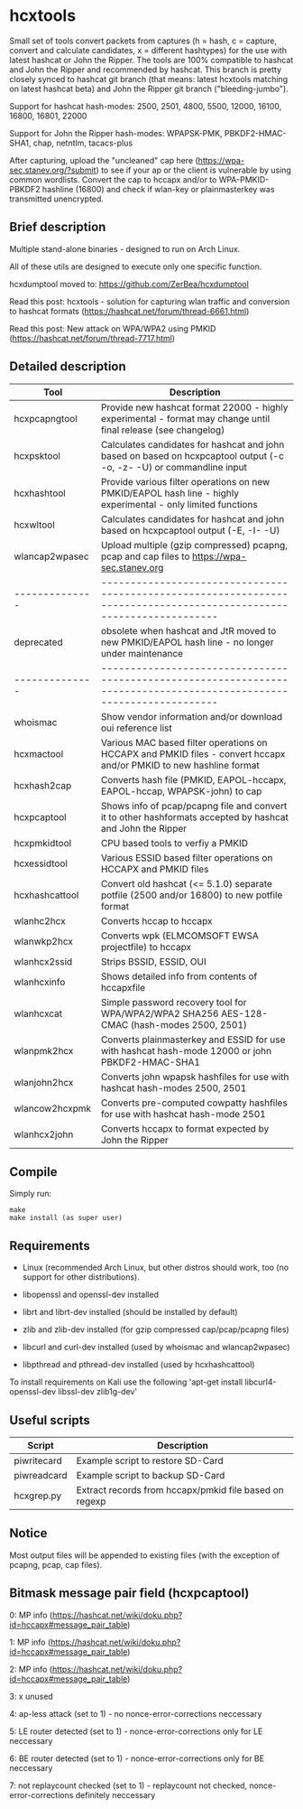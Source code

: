hcxtools
==============

Small set of tools convert packets from captures (h = hash, c = capture, convert and
calculate candidates, x = different hashtypes) for the use with latest hashcat
or John the Ripper. The tools are 100% compatible to hashcat and John the Ripper
and recommended by hashcat. This branch is pretty closely synced to hashcat git branch
(that means: latest hcxtools matching on latest hashcat beta) and John the Ripper
git branch ("bleeding-jumbo").

Support for hashcat hash-modes: 2500, 2501, 4800, 5500, 12000, 16100, 16800, 16801, 22000
 
Support for John the Ripper hash-modes: WPAPSK-PMK, PBKDF2-HMAC-SHA1, chap, netntlm, tacacs-plus

After capturing, upload the "uncleaned" cap here (https://wpa-sec.stanev.org/?submit)
to see if your ap or the client is vulnerable by using common wordlists.
Convert the cap to hccapx and/or to WPA-PMKID-PBKDF2 hashline (16800) and check if wlan-key
or plainmasterkey was transmitted unencrypted.


Brief description
--------------

Multiple stand-alone binaries - designed to run on  Arch Linux.

All of these utils are designed to execute only one specific function.

hcxdumptool moved to: https://github.com/ZerBea/hcxdumptool

Read this post: hcxtools - solution for capturing wlan traffic and conversion to hashcat formats (https://hashcat.net/forum/thread-6661.html)

Read this post: New attack on WPA/WPA2 using PMKID (https://hashcat.net/forum/thread-7717.html)




Detailed description
--------------

| Tool           | Description                                                                                                          |
| -------------- | -------------------------------------------------------------------------------------------------------------------- |
| hcxpcapngtool  | Provide new hashcat format 22000 - highly experimental - format may change until final release (see changelog)       |
| hcxpsktool     | Calculates candidates for hashcat and john based on based on hcxpcaptool output (-c -o, -z- -U) or commandline input |
| hcxhashtool    | Provide various filter operations on new PMKID/EAPOL hash line - highly experimental - only limited functions        |
| hcxwltool      | Calculates candidates for hashcat and john based on hcxpcaptool output (-E, -I- -U)                                  |
| wlancap2wpasec | Upload multiple (gzip compressed) pcapng, pcap and cap files to https://wpa-sec.stanev.org                           |
| -------------- | -------------------------------------------------------------------------------------------------------------------- |
| deprecated     | obsolete when hashcat and JtR moved to new PMKID/EAPOL hash line - no longer under maintenance                       |
| -------------- | -------------------------------------------------------------------------------------------------------------------- |
| whoismac       | Show vendor information and/or download oui reference list                                                           |
| hcxmactool     | Various MAC based filter operations on HCCAPX and PMKID files - convert hccapx and/or PMKID to new hashline format   |
| hcxhash2cap    | Converts hash file (PMKID, EAPOL-hccapx, EAPOL-hccap, WPAPSK-john) to cap                                            |
| hcxpcaptool    | Shows info of pcap/pcapng file and convert it to other hashformats accepted by hashcat and John the Ripper           |
| hcxpmkidtool   | CPU based tools to verfiy a PMKID                                                                                    |
| hcxessidtool   | Various ESSID based filter operations on HCCAPX and PMKID files                                                      |
| hcxhashcattool | Convert old hashcat (<= 5.1.0) separate potfile (2500 and/or 16800) to new potfile format                            |
| wlanhc2hcx     | Converts hccap to hccapx                                                                                             |
| wlanwkp2hcx    | Converts wpk (ELMCOMSOFT EWSA projectfile) to hccapx                                                                 |
| wlanhcx2ssid   | Strips BSSID, ESSID, OUI                                                                                             |
| wlanhcxinfo    | Shows detailed info from contents of hccapxfile                                                                      |
| wlanhcxcat     | Simple password recovery tool for WPA/WPA2/WPA2 SHA256 AES-128-CMAC (hash-modes 2500, 2501)                          |
| wlanpmk2hcx    | Converts plainmasterkey and ESSID for use with hashcat hash-mode 12000 or john PBKDF2-HMAC-SHA1                      |
| wlanjohn2hcx   | Converts john wpapsk hashfiles for use with hashcat hash-modes 2500, 2501                                            |
| wlancow2hcxpmk | Converts pre-computed cowpatty hashfiles for use with hashcat hash-mode 2501                                         |
| wlanhcx2john   | Converts hccapx to format expected by John the Ripper                                                                |


Compile
--------------

Simply run:

```
make
make install (as super user)
```


Requirements
--------------

* Linux (recommended Arch Linux, but other distros should work, too (no support for other distributions).

* libopenssl and openssl-dev installed

* librt and librt-dev installed (should be installed by default)

* zlib and zlib-dev installed (for gzip compressed cap/pcap/pcapng files)

* libcurl and curl-dev installed (used by whoismac and wlancap2wpasec)

* libpthread and pthread-dev installed (used by hcxhashcattool)

To install requirements on Kali use the following 'apt-get install libcurl4-openssl-dev libssl-dev zlib1g-dev'


Useful scripts
--------------

| Script       | Description                                              |
| ------------ | -------------------------------------------------------- |
| piwritecard  | Example script to restore SD-Card                        |
| piwreadcard  | Example script to backup SD-Card                         |
| hcxgrep.py   | Extract records from hccapx/pmkid file based on regexp   |


Notice
--------------

Most output files will be appended to existing files (with the exception of pcapng, pcap, cap files).


Bitmask message pair field (hcxpcaptool)
--------------

0: MP info (https://hashcat.net/wiki/doku.php?id=hccapx#message_pair_table)

1: MP info (https://hashcat.net/wiki/doku.php?id=hccapx#message_pair_table)

2: MP info (https://hashcat.net/wiki/doku.php?id=hccapx#message_pair_table)

3: x unused

4: ap-less attack (set to 1) - no nonce-error-corrections neccessary

5: LE router detected (set to 1) - nonce-error-corrections only for LE neccessary

6: BE router detected (set to 1) - nonce-error-corrections only for BE neccessary

7: not replaycount checked (set to 1) - replaycount not checked, nonce-error-corrections definitely neccessary

